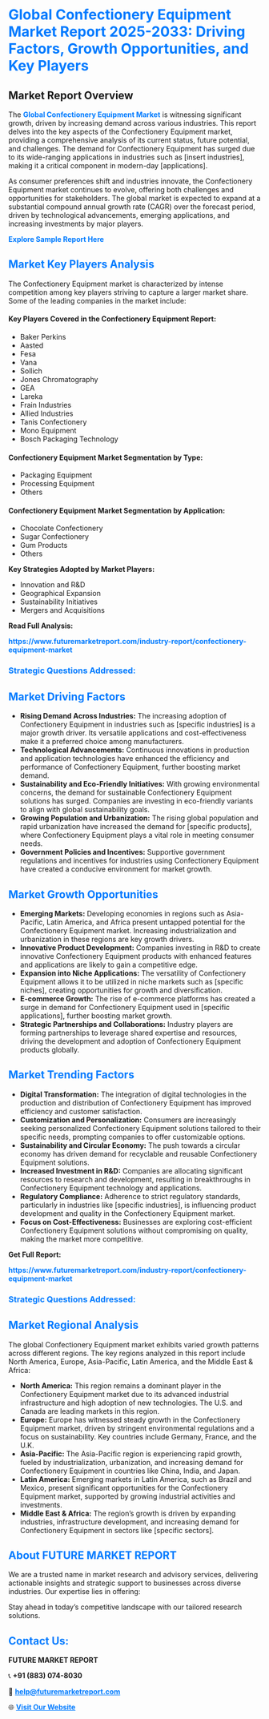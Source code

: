 <h1 style="color: #007BFF;">Global Confectionery Equipment Market Report 2025-2033: Driving Factors, Growth Opportunities, and Key Players</h1>

<section id="overview">
<h2>Market Report Overview</h2>
<p>The <a href="https://www.futuremarketreport.com/industry-report/confectionery-equipment-market" style="color: #007BFF; text-decoration: none;"><strong>Global Confectionery Equipment Market</strong></a> is witnessing significant growth, driven by increasing demand across various industries. This report delves into the key aspects of the Confectionery Equipment market, providing a comprehensive analysis of its current status, future potential, and challenges. The demand for Confectionery Equipment has surged due to its wide-ranging applications in industries such as [insert industries], making it a critical component in modern-day [applications].</p>
<p>As consumer preferences shift and industries innovate, the Confectionery Equipment market continues to evolve, offering both challenges and opportunities for stakeholders. The global market is expected to expand at a substantial compound annual growth rate (CAGR) over the forecast period, driven by technological advancements, emerging applications, and increasing investments by major players.</p>
</section>

<section id="overview">
<p><a href="https://www.futuremarketreport.com/request-sample/reportId=91882" style="color: #007BFF; text-decoration: none;"><strong>Explore Sample Report Here</strong></a></p>
</section>

<section id="key-players">
<h2 style="color: #007BFF;">Market Key Players Analysis</h2>
<p>The Confectionery Equipment market is characterized by intense competition among key players striving to capture a larger market share. Some of the leading companies in the market include:</p>
<h4>Key Players Covered in the Confectionery Equipment Report:</h4>
<ul><li>Baker Perkins</li><li>Aasted</li><li>Fesa</li><li>Vana</li><li>Sollich</li><li>Jones Chromatography</li><li>GEA</li><li>Lareka</li><li>Frain Industries</li><li>Allied Industries</li><li>Tanis Confectionery</li><li>Mono Equipment</li><li>Bosch Packaging Technology</li></ul>
<h4>Confectionery Equipment Market Segmentation by Type:</h4>
<ul><li>Packaging Equipment</li><li>Processing Equipment</li><li>Others</li></ul>

<h4>Confectionery Equipment Market Segmentation by Application:</h4>
<ul><li>Chocolate Confectionery</li><li>Sugar Confectionery</li><li>Gum Products</li><li>Others</li></ul>
<p><strong>Key Strategies Adopted by Market Players:</strong></p>
<ul>
<li>Innovation and R&D</li>
<li>Geographical Expansion</li>
<li>Sustainability Initiatives</li>
<li>Mergers and Acquisitions</li>
</ul>
</section>

<section>
<p><strong>Read Full Analysis: </strong></p><a href="https://www.futuremarketreport.com/industry-report/confectionery-equipment-market" style="color: #007BFF; text-decoration: none;"><strong>https://www.futuremarketreport.com/industry-report/confectionery-equipment-market</strong></a>
<h3 style="color: #007BFF;">Strategic Questions Addressed:</h3>
</section>

<section id="driving-factors">
<h2 style="color: #007BFF;">Market Driving Factors</h2>
<ul>
<li><strong>Rising Demand Across Industries:</strong> The increasing adoption of Confectionery Equipment in industries such as [specific industries] is a major growth driver. Its versatile applications and cost-effectiveness make it a preferred choice among manufacturers.</li>
<li><strong>Technological Advancements:</strong> Continuous innovations in production and application technologies have enhanced the efficiency and performance of Confectionery Equipment, further boosting market demand.</li>
<li><strong>Sustainability and Eco-Friendly Initiatives:</strong> With growing environmental concerns, the demand for sustainable Confectionery Equipment solutions has surged. Companies are investing in eco-friendly variants to align with global sustainability goals.</li>
<li><strong>Growing Population and Urbanization:</strong> The rising global population and rapid urbanization have increased the demand for [specific products], where Confectionery Equipment plays a vital role in meeting consumer needs.</li>
<li><strong>Government Policies and Incentives:</strong> Supportive government regulations and incentives for industries using Confectionery Equipment have created a conducive environment for market growth.</li>
</ul>
</section>

<section id="growth-opportunities">
<h2 style="color: #007BFF;">Market Growth Opportunities</h2>
<ul>
<li><strong>Emerging Markets:</strong> Developing economies in regions such as Asia-Pacific, Latin America, and Africa present untapped potential for the Confectionery Equipment market. Increasing industrialization and urbanization in these regions are key growth drivers.</li>
<li><strong>Innovative Product Development:</strong> Companies investing in R&D to create innovative Confectionery Equipment products with enhanced features and applications are likely to gain a competitive edge.</li>
<li><strong>Expansion into Niche Applications:</strong> The versatility of Confectionery Equipment allows it to be utilized in niche markets such as [specific niches], creating opportunities for growth and diversification.</li>
<li><strong>E-commerce Growth:</strong> The rise of e-commerce platforms has created a surge in demand for Confectionery Equipment used in [specific applications], further boosting market growth.</li>
<li><strong>Strategic Partnerships and Collaborations:</strong> Industry players are forming partnerships to leverage shared expertise and resources, driving the development and adoption of Confectionery Equipment products globally.</li>
</ul>
</section>

<section id="trending-factors">
<h2 style="color: #007BFF;">Market Trending Factors</h2>
<ul>
<li><strong>Digital Transformation:</strong> The integration of digital technologies in the production and distribution of Confectionery Equipment has improved efficiency and customer satisfaction.</li>
<li><strong>Customization and Personalization:</strong> Consumers are increasingly seeking personalized Confectionery Equipment solutions tailored to their specific needs, prompting companies to offer customizable options.</li>
<li><strong>Sustainability and Circular Economy:</strong> The push towards a circular economy has driven demand for recyclable and reusable Confectionery Equipment solutions.</li>
<li><strong>Increased Investment in R&D:</strong> Companies are allocating significant resources to research and development, resulting in breakthroughs in Confectionery Equipment technology and applications.</li>
<li><strong>Regulatory Compliance:</strong> Adherence to strict regulatory standards, particularly in industries like [specific industries], is influencing product development and quality in the Confectionery Equipment market.</li>
<li><strong>Focus on Cost-Effectiveness:</strong> Businesses are exploring cost-efficient Confectionery Equipment solutions without compromising on quality, making the market more competitive.</li>
</ul>
</section>

<section>
<p><strong>Get Full Report: </strong></p><a href="https://www.futuremarketreport.com/industry-report/confectionery-equipment-market" style="color: #007BFF; text-decoration: none;"><strong>https://www.futuremarketreport.com/industry-report/confectionery-equipment-market</strong></a>
<h3 style="color: #007BFF;">Strategic Questions Addressed:</h3>
</section>


<section id="regional-analysis">
<h2 style="color: #007BFF;">Market Regional Analysis</h2>
<p>The global Confectionery Equipment market exhibits varied growth patterns across different regions. The key regions analyzed in this report include North America, Europe, Asia-Pacific, Latin America, and the Middle East & Africa:</p>
<ul>
<li><strong>North America:</strong> This region remains a dominant player in the Confectionery Equipment market due to its advanced industrial infrastructure and high adoption of new technologies. The U.S. and Canada are leading markets in this region.</li>
<li><strong>Europe:</strong> Europe has witnessed steady growth in the Confectionery Equipment market, driven by stringent environmental regulations and a focus on sustainability. Key countries include Germany, France, and the U.K.</li>
<li><strong>Asia-Pacific:</strong> The Asia-Pacific region is experiencing rapid growth, fueled by industrialization, urbanization, and increasing demand for Confectionery Equipment in countries like China, India, and Japan.</li>
<li><strong>Latin America:</strong> Emerging markets in Latin America, such as Brazil and Mexico, present significant opportunities for the Confectionery Equipment market, supported by growing industrial activities and investments.</li>
<li><strong>Middle East & Africa:</strong> The region’s growth is driven by expanding industries, infrastructure development, and increasing demand for Confectionery Equipment in sectors like [specific sectors].</li>
</ul>
</section>

<footer>
<h2 style="color: #007BFF;">About FUTURE MARKET REPORT</h2>
<p>We are a trusted name in market research and advisory services, delivering actionable insights and strategic support to businesses across diverse industries. Our expertise lies in offering:</p>

<p>Stay ahead in today’s competitive landscape with our tailored research solutions.</p>

<h2 style="color: #007BFF;">Contact Us:</h2>
<p><strong>FUTURE MARKET REPORT</strong></p>
<p>📞 <strong>+91 (883) 074-8030</strong></p>
<p>📧 <strong><a href="mailto:help@futuremarketreport.com" style="color: #007BFF;">help@futuremarketreport.com</a></strong></p>
<p>🌐 <strong><a href="https://www.futuremarketreport.com/" style="color: #007BFF;">Visit Our Website</a></strong></p>
</footer>